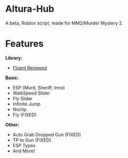 # Altura-Hub
A beta, Roblox script, made for MM2/Murder Mystery 2.



# Features
**Library:**
- [Fluent Renewed](https://github.com/ActualMasterOogway/Fluent-Renewed)

**Basic:**
- ESP (Murd, Sheriff, Inno)
- WalkSpeed Slider
- Fly Slider
- Infinite Jump
- Noclip
- Fly (FIXED)

**Other:**
- Auto Grab Dropped Gun (FIXED)
- TP to Gun (FIXED)
- ESP Types
- And More!
